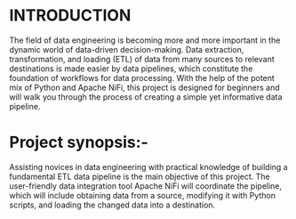# INTRODUCTION
The field of data engineering is becoming more and more important in the dynamic world of data-driven decision-making. Data extraction, transformation, and loading (ETL) of data from many sources to relevant destinations is made easier by data pipelines, which constitute the foundation of workflows for data processing. With the help of the potent mix of Python and Apache NiFi, this project is designed for beginners and will walk you through the process of creating a simple yet informative data pipeline.

# Project synopsis:-

Assisting novices in data engineering with practical knowledge of building a fundamental ETL data pipeline is the main objective of this project. The user-friendly data integration tool Apache NiFi will coordinate the pipeline, which will include obtaining data from a source, modifying it with Python scripts, and loading the changed data into a destination.


